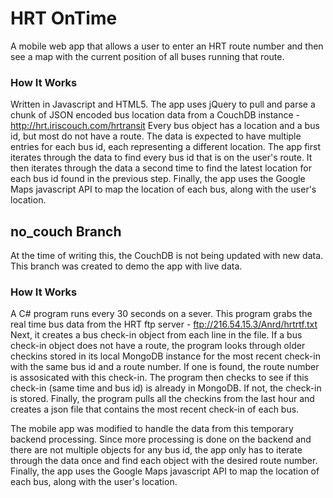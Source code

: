 # HRT OnTime
A mobile web app that allows a user to enter an HRT route number and then see a map with the current position of all buses running that route.

### How It Works
Written in Javascript and HTML5.
The app uses jQuery to pull and parse a chunk of JSON encoded bus location data from a CouchDB instance - http://hrt.iriscouch.com/hrtransit
Every bus object has a location and a bus id, but most do not have a route. The data is expected to have multiple entries for each bus id, each representing a different location.
The app first iterates through the data to find every bus id that is on the user's route.
It then iterates through the data a second time to find the latest location for each bus id found in the previous step.
Finally, the app uses the Google Maps javascript API to map the location of each bus, along with the user's location.

## no_couch Branch
At the time of writing this, the CouchDB is not being updated with new data.
This branch was created to demo the app with live data.

### How It Works
A C# program runs every 30 seconds on a sever.
This program grabs the real time bus data from the HRT ftp server - ftp://216.54.15.3/Anrd/hrtrtf.txt
Next, it creates a bus check-in object from each line in the file.
If a bus check-in object does not have a route, the program looks through older checkins stored in its local MongoDB instance for the most recent check-in with the same bus id and a route number. If one is found, the route number is assosicated with this check-in.
The program then checks to see if this check-in (same time and bus id) is already in MongoDB. If not, the check-in is stored.
Finally, the program pulls all the checkins from the last hour and creates a json file that contains the most recent check-in of each bus.

The mobile app was modified to handle the data from this temporary backend processing.
Since more processing is done on the backend and there are not multiple objects for any bus id, the app only has to iterate through the data once and find each object with the desired route number.
Finally, the app uses the Google Maps javascript API to map the location of each bus, along with the user's location.
